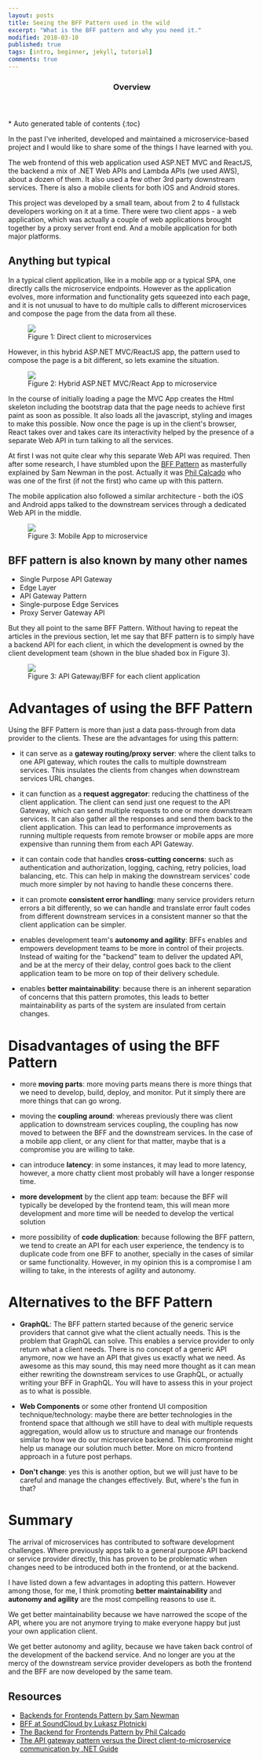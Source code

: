 ```yaml
---
layout: posts
title: Seeing the BFF Pattern used in the wild
excerpt: "What is the BFF pattern and why you need it."
modified: 2018-03-10
published: true
tags: [intro, beginner, jekyll, tutorial]
comments: true
---
```


<section id="table-of-contents" class="toc">
  <header>
    <h3>Overview</h3>
  </header>
<div id="drawer" markdown="1">
*  Auto generated table of contents
{:toc}
</div>
</section><!-- /#table-of-contents -->

In the past I've inherited, developed and maintained a microservice-based project and I would like to share some of the things I have learned with you. 

The web frontend of this web application used ASP.NET MVC and ReactJS, the backend a mix of .NET Web APIs and Lambda APIs (we used AWS), about a dozen of them. It also used a few other 3rd party downstream services. There is also a mobile clients for both iOS and Android stores.

This project was developed by a small team, about from 2 to 4 fullstack developers working on it at a time. There were two client apps - a web application, which was actually a couple of web applications brought together by a proxy server front end. And a mobile application for both major platforms.

## Anything but typical
In a typical client application, like in a mobile app or a typical SPA, one directly calls the microservice endpoints. However as the application evolves, more information and functionality gets squeezed into each page, and it is not unusual to have to do multiple calls to different microservices and compose the page from the data from all these.
<figure>
	<a href="/images/direct-client-to-microservice.png"><img src="/images/direct-client-to-microservice.png"></a>
	<figcaption>Figure 1: Direct client to microservices</figcaption>
</figure>

However, in this hybrid ASP.NET MVC/ReactJS app, the pattern used to compose the page is a bit different, so lets examine the situation. 

<figure>
	<a href="/images/hybrid-client-to-microservice.png"><img src="/images/hybrid-client-to-microservice.png"></a>
	<figcaption>Figure 2: Hybrid ASP.NET MVC/React App to microservice</figcaption>
</figure>

In the course of initially loading a page the MVC App creates the Html skeleton including the bootstrap data that the page needs to achieve first paint as soon as possible. It also loads all the javascript, styling and images to make this possible. Now once the page is up in the client's browser, React takes over and takes care its interactivity helped by the presence of a separate Web API in turn talking to all the services. 

At first I was not quite clear why this separate Web API was required. Then after some research, I have stumbled upon the [BFF Pattern](https://samnewman.io/patterns/architectural/bff/) as masterfully explained by Sam Newman in the post. Actually it was [Phil Calcado](http://philcalcado.com/2015/09/18/the_back_end_for_front_end_pattern_bff.html) who was one of the first (if not the first) who came up with this pattern. 

The mobile application also followed a similar architecture - both the iOS and Android apps talked to the downstream services through a dedicated Web API in the middle. 

<figure>
	<a href="/images/mobile-client-to-microservice.png"><img src="/images/mobile-client-to-microservice.png"></a>
	<figcaption>Figure 3: Mobile App to microservice</figcaption>
</figure>

## BFF pattern is also known by many other names

- Single Purpose API Gateway
- Edge Layer
- API Gateway Pattern
- Single-purpose Edge Services
- Proxy Server Gateway API

But they all point to the same BFF Pattern. Without having to repeat the articles in the previous section, let me say that BFF pattern is to simply have a backend API for each client, in which the development is owned by the client development team (shown in the blue shaded box in Figure 3).

<figure>
	<a href="/images/bff-vs-dev-ownership.png"><img src="/images/bff-vs-dev-ownership.png"></a>
	<figcaption>Figure 3: API Gateway/BFF for each client application</figcaption>
</figure>

# Advantages of using the BFF Pattern
Using the BFF Pattern is more than just a data pass-through from data provider to the clients. These are the advantages for using this pattern:
- it can serve as a **gateway routing/proxy server**: where the client talks to one API gateway, which routes the calls to multiple downstream services. This insulates the clients from changes when downstream services URL changes. 
  
- it can function as a **request aggregator**: reducing the chattiness of the client application. The client can send just one request to the API Gateway, which can send multiple requests to one or more downstream services. It can also gather all the responses and send them back to the client application. This can lead to performance improvements as running multiple requests from remote browser or mobile apps are more expensive than running them from each API Gateway. 

- it can contain code that handles **cross-cutting concerns**: such as authentication and authorization, logging, caching, retry policies, load balancing, etc. This can help in making the downstream services' code much more simpler by not having to handle these concerns there.

- it can promote **consistent error handling**: many service providers return errors a bit differently, so we can handle and translate error fault codes from different downstream services in a consistent manner so that the client application can be simpler. 
  
- enables development team's **autonomy and agility**: BFFs enables and empowers development teams to be more in control of their projects. Instead of waiting for the "backend" team to deliver the updated API, and be at the mercy of their delay, control goes back to the client application team to be more on top of their delivery schedule.

- enables **better maintainability**: because there is an inherent separation of concerns that this pattern promotes, this leads to better maintainability as parts of the system are insulated from certain changes. 

# Disadvantages of using the BFF Pattern
- more **moving parts**: more moving parts means there is more things that we need to develop, build, deploy, and monitor. Put it simply there are more things that can go wrong. 
  
- moving the **coupling around**: whereas previously there was client application to downstream services coupling, the coupling has now moved to between the BFF and the downstream services. In the case of a mobile app client, or any client for that matter, maybe that is a compromise you are willing to take.
  
- can introduce **latency**: in some instances, it may lead to more latency, however, a more chatty client most probably will have a longer response time.
  
- **more development** by the client app team: because the BFF will typically be developed by the frontend team, this will mean more development and more time will be needed to develop the vertical solution

- more possibility of **code duplication**: because following the BFF pattern, we tend to create an API for each user experience, the tendency is to duplicate code from one BFF to another, specially in the cases of similar or same functionality. However, in my opinion this is a compromise I am willing to take, in the interests of agility and autonomy. 

# Alternatives to the BFF Pattern
- **GraphQL**: The BFF pattern started because of the generic service providers that cannot give what the client actually needs. This is the problem that GraphQL can solve. This enables a service provider to only return what a client needs. There is no concept of a generic API anymore, now we have an API that gives us exactly what we need. As awesome as this may sound, this may need more thought as it can mean either rewriting the downstream services to use GraphQL, or actually writing your BFF in GraphQL. You will have to assess this in your project as to what is possible.
  
- **Web Components** or some other frontend UI composition technique/technology: maybe there are better technologies in the frontend space that although we still have to deal with multiple requests aggregation, would allow us to structure and manage our frontends similar to how we do our microservice backend. This compromise might help us manage our solution much better. More on micro frontend approach in a future post perhaps.

- **Don't change**: yes this is another option, but we will just have to be careful and manage the changes effectively. But, where's the fun in that?

# Summary
  
  The arrival of microservices has contributed to software development challenges. Where previously apps talk to a general purpose API backend or service provider directly, this has proven to be problematic when changes need to be introduced both in the frontend, or at the backend. 

  I have listed down a few advantages in adopting this pattern. However among those, for me, I think promoting **better maintainability** and **autonomy and agility** are the most compelling reasons to use it.
  
  We get better maintainability because we have narrowed the scope of the API, where you are not anymore trying to make everyone happy but just your own application client. 

  We get better autonomy and agility, because we have taken back control of the development of the backend service. And no longer are you at the mercy of the downstream service provider developers as both the frontend and the BFF are now developed by the same team.

## Resources

- [Backends for Frontends Pattern by Sam Newman](https://samnewman.io/patterns/architectural/bff/)
- [BFF at SoundCloud by Lukasz Plotnicki](https://www.thoughtworks.com/insights/blog/bff-soundcloud)
- [The Backend for Frontends Pattern by Phil Calcado](http://philcalcado.com/2015/09/18/the_back_end_for_front_end_pattern_bff.html)
- [The API gateway pattern versus the Direct client-to-microservice communication by .NET Guide](https://docs.microsoft.com/en-us/dotnet/standard/microservices-architecture/architect-microservice-container-applications/direct-client-to-microservice-communication-versus-the-api-gateway-pattern)
